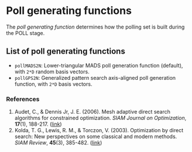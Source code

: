 # Poll generating functions

The *poll generating function* determines how the polling set is built during the POLL stage.

## List of poll generating functions

- `pollMADS2N`: Lower-triangular MADS poll generation function (default), with `2*D` random basis vectors.
- `pollGPS2N`: Generalized pattern search axis-aligned poll generation function, with `2*D` basis vectors.

### References

1. Audet, C., & Dennis Jr, J. E. (2006). Mesh adaptive direct search algorithms for constrained optimization. *SIAM Journal on Optimization*, **17**(1), 188-217. ([link](http://www.caam.rice.edu/caam/trs/2004/TR04-02.pdf))
2. Kolda, T. G., Lewis, R. M., & Torczon, V. (2003). Optimization by direct search: New perspectives on some classical and modern methods. *SIAM Review*, **45**(3), 385-482. ([link](http://www.cs.wm.edu/~va/research/sirev.pdf))
